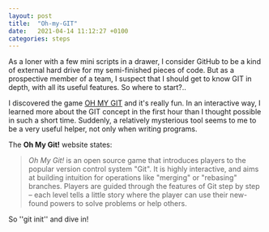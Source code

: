 ```yaml
---
layout: post
title:  "Oh-my-GIT"
date:   2021-04-14 11:12:27 +0100
categories: steps
---
```


As a loner with a few mini scripts in a drawer, I consider GitHub to be a kind of external hard drive for my semi-finished pieces of code. But as a prospective member of a team, I suspect that I should get to know GIT in depth, with all its useful features. So where to start?..

I discovered the game [OH MY GIT](https://ohmygit.org/) and it's really fun. In an interactive way, I learned more about the GIT concept in the first hour than I thought possible in such a short time. Suddenly, a relatively mysterious tool seems to me to be a very useful helper, not only when writing programs.

The **Oh My Git!** website states:
>*Oh My Git!* is an open source game that introduces players to the popular version control system "Git". It is highly interactive, and aims at building intuition for operations like "merging" or "rebasing" branches. Players are guided through the features of Git step by step – each level tells a little story where the player can use their new-found powers to solve problems or help others.

So ''git init'' and dive in!
